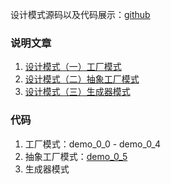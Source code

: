 设计模式源码以及代码展示：[github](https://github.com/zero028/design-pattern)

### 说明文章
1. [设计模式（一）工厂模式](https://blog.csdn.net/qq_41929184/article/details/117955365)
2. [设计模式（二）抽象工厂模式](https://blog.csdn.net/qq_41929184/article/details/118338143)
3. [设计模式（三）生成器模式](https://blog.csdn.net/qq_41929184/article/details/118357585)

### 代码
1. 工厂模式：demo_0_0 - demo_0_4
2. 抽象工厂模式：[demo_0_5](tree/master/demo_0_5)
3. 生成器模式

